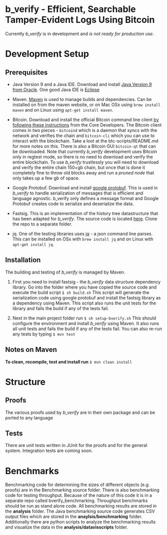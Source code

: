 # b\_verify - Efficient, Searchable Tamper-Evident Logs Using Bitcoin 

Currently _b\_verify_ is in development and _is not ready for production use_.

# Development Setup

## Prerequisites 
* Java Version 9 and a Java IDE. Download and install [Java Version 9 from Oracle](http://www.oracle.com/technetwork/java/javase/overview/index.html). One good Java IDE is [Eclipse](https://www.eclipse.org/ide/)

* Maven. [Maven](https://maven.apache.org/) is used to manage builds and dependencies. Can be installed on from the maven website, or on Mac OSx using `brew install maven` and on Linux using `apt-get install maven`.

* Bitcoin. Download and install the official Bitcoin command line client [by following these instructions](https://bitcoin.org/en/full-node#what-is-a-full-node) from the Core Developers.  The Bitcoin client comes in two pieces - `bitcoind` which is a daemon that syncs with the network and verifies the chain and `bitcoin-cli` which you can use to interact with the blockchain. Take a loot at the btc-scripts/README.md for more notes on this. There is also a Bitcoin GUI `bitcoin-qt` that can be downloaded. Note that currently _b\_verify_ development uses Bitcoin only in regtest mode, so there is no need to download and verify the entire blockchain. To use _b\_verify_ trustlessly you will need to download and verify the entire chain 150+gb chain, but once that is done it completely fine to throw old blocks away and run a _pruned node_ that only takes up a few gb of space.

* Google Protobuf. Download and install [google protobuf](https://github.com/google/protobuf). This is used in _b\_verify_ to handle serialization of messages that is efficient and language agnostic. b\_verify only defines a message format and Google Protobuf creates code to serialize and deserialize the data. 

* Fastsig. This is an implementation of the history tree datastructure that has been adapted for _b\_verify_. The source code is located [here](https://github.com/henryaspegren/fastsig). Clone the repo to a separate folder. 

* jq. One of the testing libraries uses [jq](https://github.com/stedolan/jq/) - a json command line parses. This can be installed on OSx with `brew install jq` and on Linux with `apt-get install jq`.

## Installation
The building and testing of _b\_verify_ is managed by Maven. 

1. First you need to install fastsig - the _b\_verify_ data structure dependency library. Go into the folder where you have copied the source code and execute the build script
`$ sh build.sh`
This script will generate the serialization code using google protobuf and install the fastsig library as a dependency using Maven. This script also runs the unit tests for the library and fails the build if any of the tests fail. 

2. Next in the main project folder run
`$ sh setup-bverify.sh`
This should configure the environment and install _b\_verify_ using Maven. It also runs all unit tests and fails the build if any of the tests fail. You can also re-run any tests by typing 
`$ mvn test`

## Notes on Maven 

__To clean, recompile, test and install run__
`$ mvn clean install`

# Structure 

## Proofs
The various proofs used by _b\_verify_ are in their own package and can be ported to any language 

## Tests
There are unit tests written in JUnit for the proofs and for the general system. Integration tests are coming soon.

# Benchmarks 
Benchmarking code for determining the sizes of different objects (e.g. proofs) are in the Benchmarking source folder. 
There is also benchmarking code for testing throughput. Because of the nature of this code it is in a separate repo called bverify_benchmarking. Throughput benchmarks should be run as stand alone code. All benchmarking results are stored in the __analysis__ folder. The Java benchmarking source code generates CSV output files which are stored in the __anaylsis/benchmarking__ folder. Additionally there are python scripts to analyze the benchmarking results and visualize the data in the __analysis/datavisscripts__ folder. 



